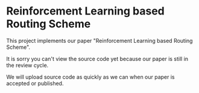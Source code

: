# Reinforcement Learning based Routing Scheme

This project implements our paper "Reinforcement Learning based Routing Scheme".

It is sorry you can't view the source code yet because our paper is still in the review cycle.

We will upload source code as quickly as we can when our paper is accepted or published.
